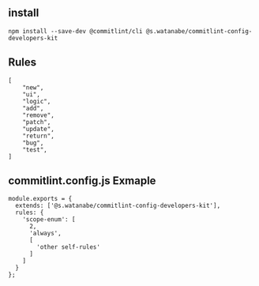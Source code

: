 ## install

```
npm install --save-dev @commitlint/cli @s.watanabe/commitlint-config-developers-kit
```

## Rules

```
[
    "new",
    "ui",
    "logic",
    "add",
    "remove",
    "patch",
    "update",
    "return",
    "bug",
    "test",
]
```

## commitlint.config.js Exmaple

```
module.exports = {
  extends: ['@s.watanabe/commitlint-config-developers-kit'],
  rules: {
    'scope-enum': [
      2,
      'always',
      [
        'other self-rules'
      ]
    ]
  }
};
```
